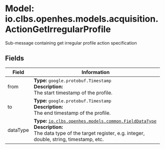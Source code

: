 # Model: io.clbs.openhes.models.acquisition.ActionGetIrregularProfile

Sub-message containing get irregular profile action specification

## Fields

| Field | Information |
| --- | --- |
| from | <b>Type:</b> `google.protobuf.Timestamp`<br><b>Description:</b><br>The start timestamp of the profile. |
| to | <b>Type:</b> `google.protobuf.Timestamp`<br><b>Description:</b><br>The end timestamp of the profile. |
| dataType | <b>Type:</b> [`io.clbs.openhes.models.common.FieldDataType`](enum-io-clbs-openhes-models-common-fielddatatype.md)<br><b>Description:</b><br>The data type of the target register, e.g. integer, double, string, timestamp, etc. |

